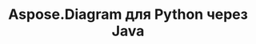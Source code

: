 ﻿---
title: Aspose.Diagram для Python через Java
type: docs
weight: 70
url: /ru/java/python-java/
---
